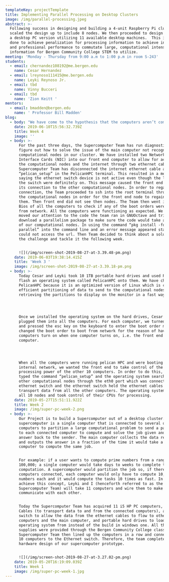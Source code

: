```yaml
---
templateKey: projectTemplate
title: Implementing Parallel Processing on Desktop Clusters
image: /img/parallel-processing.jpeg
abstract: >-
  Following success in designing and building a 4-unit Raspberry Pi cluster, we
  scaled the design up to include 8 nodes. We then proceeded to design and build
  a desktop PC version utilizing 11 available desktop machines.  This is being
  done to achieve penalization for processing information to achieve industrial
  and professional performance to commutate large, computational intensive
  information for Bergen Community College STEM to utilize.
meeting: 'Monday - Thursday from 9:00 a.m to 1:00 p.m in room S-243'
students:
  - email: chernandez108192@me.bergen.edu
    name: Cesar Hernandez
  - email: lreynoso111415@me.bergen.edu
    name: Leyki Reynoso Jr.
  - email: tbd
    name: Vinny Bucceri
  - email: tbd
    name: 'Zion Keitt '
mentors:
  - email: bmadden@bergen.edu
    name: ' Professor Bill Madden'
blog:
  - body: "We have come to the hypothesis that the computers aren’t communicating because the program in which the test stress was done, Octave, does not support clustering, but when we used Ipython which is built in PelicanHPC and made for clustering, it kept getting the same processing time.\r\n\nTo find out what the mistake was we tried different scenarios.\r\n\nDisconnected the switch from the internet to see if it was somehow interfering with the local server, but there wasn’t any different. The front end kept detecting the nodes, but the processing time kept being the same.\r\n\nWhen disconnected one of the eth cables from the front node the connection with the compute nodes was inconsistent jumping between 0 and 2 nodes, supporting the hypothesis that the switch is not communicating properly. There is no difference in accessing from eth0 or eth1, both show the same inconsistency."
    date: 2019-06-10T15:56:32.739Z
    title: Week 4
    image: ''
  - body: >-
      For the past three days, the Supercomputer Team has run diagnostics to
      figure out how to solve the issue of the main computer not recognizing the
      computational nodes in our cluster. We have installed two Network
      Interface Cards (NIC) into our front end computer to allow for access to
      the computational nodes and the internet through two ethernet cables. The
      Supercomputer Team has disconnected the internet ethernet cable and ran
      “pelican_setup” in the PelicanHPC terminal. This resulted in a message
      saying the ethernet switch device is not active even though the lights on
      the switch were definitely on. This message caused the front end to lose
      its connection to the other computational nodes. In order to regain
      connection, the Team proceeded to ssh into the root terminal through all
      the computational nodes in order for the front end node to regain sight of
      them. Then front end did not see then nodes. The Team then went into the
      Bios of all the computers to check if any of the boot orders were changed
      from network. All the computers were functioning as expected. We then
      moved our attention to the code the team ran in GNUOctave and tried to
      download a parallelism package to make sure the code would take advantage
      of our computational nodes. In using the command “pkg install -forge
      parallel” into the command line and an error message appeared stating it
      could not access the url. Then Team decided to think about a solution to
      the challenge and tackle it the following week.


      ![](/img/screen-shot-2019-08-27-at-3.39.48-pm.png)
    date: 2019-06-03T19:38:14.415Z
    title: 'Week 3 '
    image: /img/screen-shot-2019-08-27-at-3.39.18-pm.png
  - body: >-
      Today Cesar and Leyki took 10 1TB portable hard drives and used Rufus to
      flash an operating system called PelicanHPC onto them. We have chosen
      PelicanHPC because it is an optimized version of Linux which is capable of
      efficient partitioning of data to send to the computational nodes and
      retrieving the partitions to display on the monitor in a fast way. 




      Once we installed the operating system on the hard drives, Cesar and Leyki
      plugged them into all the computers. For each computer, we turned it on,
      and pressed the esc key on the keyboard to enter the boot order menu. We
      changed the boot order to boot from network for the reason of having the
      computers turn on when one computer turns on, i.e. the front end
      computer. 




      When all the computers were running pelican HPC and were booting from the
      internal network, we wanted the front end to take control of the
      processing power of the other 10 computers. In order to do this, Cesar
      typed the command “pelican_setup” and the operating system searched for
      other computational nodes through the eth0 port which was connected to the
      ethernet switch and the ethernet switch held the ethernet cables to
      transport data from all the other computers. The operating system detected
      all 10 nodes and took control of their CPUs for processing.
    date: 2019-05-27T15:51:11.922Z
    title: Week 2
    image: /img/super-pc-week-2.png
  - body: >-
      Our Project is to build a Supercomputer out of a desktop cluster. A
      supercomputer is a single computer that is connected to several other
      computers to partition a large computational problem to send a partition
      to each connected computer to compute and solve the job given and send the
      answer back to the sender. The main computer collects the data received
      and outputs the answer in a fraction of the time it would take a single
      computer to compute the same job. 


      For example: if a user wants to compute prime numbers from a range of 1 to
      100,000; a single computer would take days to weeks to complete the
      computation. A supercomputer would partition the job so, if there are 10
      computers connected, each computer would only have to compute 10,000
      numbers each and it would compute the tasks 10 times as fast. In order to
      achieve this concept, Leyki and I (henceforth referred to as the
      Supercomputer Team) will take 11 computers and wire them to make them
      communicate with each other.


      Today the Supercomputer Team has acquired 11 i5 HP PC computers, Ethernet
      Cables (to transport data to and from the connected computers), a gigabyte
      switch to allow the data from the ethernet cables to flow to other
      computers and the main computer, and portable hard drives to load an
      operating system from instead of the build in windows one. All the
      supplies were provided through the Bergen Community College classroom. The
      Supercomputer Team then lined up the computers in a row and connected all
      10 computers to the Ethernet switch. Therefore, the team completed the
      hardware design of our supercomputer prototype.


      ![](/img/screen-shot-2019-08-27-at-3.27.02-pm.png)
    date: 2019-05-20T16:19:09.039Z
    title: Week 1
    image: /img/super-pc-week-1.jpg
---
```


